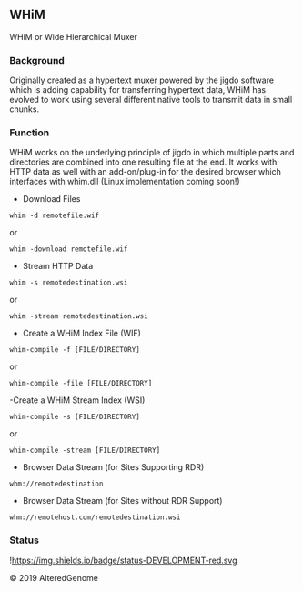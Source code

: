 ## WHiM

WHiM or Wide Hierarchical Muxer

### Background

Originally created as a hypertext muxer powered by the jigdo software which is adding capability for transferring hypertext data, WHiM has evolved to work using several different native tools to transmit data in small chunks.
### Function

WHiM works on the underlying principle of jigdo in which multiple parts and directories are combined into one resulting file at the end. It works with HTTP data as well with an add-on/plug-in for the desired browser which interfaces with whim.dll (Linux implementation coming soon!) 

- Download Files
```
whim -d remotefile.wif
```
or
```
whim -download remotefile.wif
```
- Stream HTTP Data
```
whim -s remotedestination.wsi
```
or
```
whim -stream remotedestination.wsi
```
- Create a WHiM Index File (WIF)
```
whim-compile -f [FILE/DIRECTORY]
```
or
```
whim-compile -file [FILE/DIRECTORY]
```
-Create a WHiM Stream Index (WSI)
```
whim-compile -s [FILE/DIRECTORY]
```
or
```
whim-compile -stream [FILE/DIRECTORY]
```
- Browser Data Stream (for Sites Supporting RDR)
```
whm://remotedestination
```
- Browser Data Stream (for Sites without RDR Support)
```
whm://remotehost.com/remotedestination.wsi
```
### Status
!https://img.shields.io/badge/status-DEVELOPMENT-red.svg

© 2019 AlteredGenome

